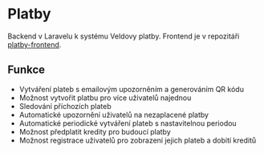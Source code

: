 # Platby
Backend v Laravelu k systému Veldovy platby.
Frontend je v repozitáři [platby-frontend](https://github.com/veldik/platby-frontend).


## Funkce
- Vytváření plateb s emailovým upozorněním a generováním QR kódu
- Možnost vytvořit platbu pro více uživatelů najednou
- Sledování příchozích plateb
- Automatické upozornění uživatelů na nezaplacené platby
- Automatické periodické vytváření plateb s nastavitelnou periodou
- Možnost předplatit kredity pro budoucí platby
- Možnost registrace uživatelů pro zobrazení jejich plateb a dobití kreditů
